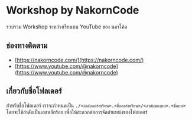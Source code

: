 # Workshop by NakornCode

รวบรวม Workshop ระหว่างเรียนบน YouTube ของ นครโค้ด

## ช่องทางติดตาม

- [https://nakorncode.com/](https://nakorncode.com/)
- [https://www.youtube.com/@nakorncode](https://www.youtube.com/@nakorncode)

## เกี่ยวกับชื่อโฟลเดอร์

สำหรับชื่อโฟลเดอร์ เราจะกำหนดเป็น `./<ลำดับคอร์สเรียน>.<ชื่อคอร์สเรียน>/<ลำดับของบท>.<ชื่อบท>` โดยจะใช้ลำดับเป็นเลขหลักร้อย เพื่อให้สะดวกต่อการจัดตำแหน่งของโฟลเดอร์
